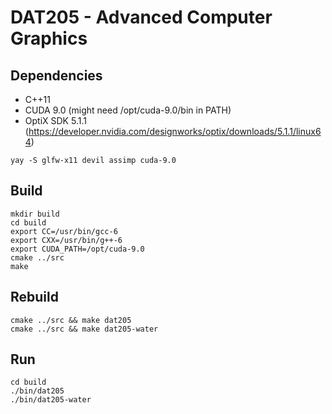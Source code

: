 # DAT205 - Advanced Computer Graphics

## Dependencies

* C++11
* CUDA 9.0 (might need /opt/cuda-9.0/bin in PATH)
* OptiX SDK 5.1.1 (https://developer.nvidia.com/designworks/optix/downloads/5.1.1/linux64)

```
yay -S glfw-x11 devil assimp cuda-9.0
```

## Build
```
mkdir build
cd build
export CC=/usr/bin/gcc-6
export CXX=/usr/bin/g++-6
export CUDA_PATH=/opt/cuda-9.0
cmake ../src
make
```

## Rebuild
```
cmake ../src && make dat205
cmake ../src && make dat205-water
```

## Run
```
cd build
./bin/dat205
./bin/dat205-water
```

